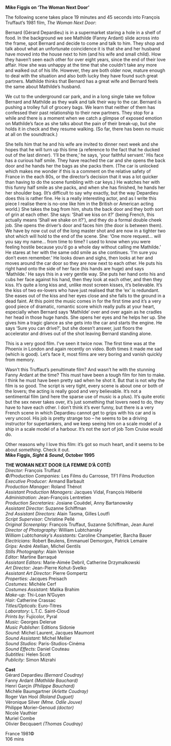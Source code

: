 
**Mike Figgis on ‘The Woman Next Door’**<br>

The following scene takes place 19 minutes and 45 seconds into François Truffaut’s 1981 film, _The Woman Next Door_:

Bernard (Gérard Depardieu) is in a supermarket staring a hole in a shelf of food. In the background we see Mathilde (Fanny Ardant) slide across into the frame, spot Bernard and decide to come and talk to him. They shop and talk about what an unfortunate coincidence it is that she and her husband have moved into the house next to him (and his wife and small child). How they haven’t seen each other for over eight years, since the end of their love affair. How she was unhappy at the time that she couldn’t take any more and walked out of his life. However, they are both older now, mature enough to deal with the situation and also both lucky they have found such great partners. Mathilde thinks that Bernard has a great wife and Bernard feels the same about Mathilde’s husband.

We cut to the underground car park, and in a long single take we follow Bernard and Mathilde as they walk and talk their way to the car. Bernard is pushing a trolley full of grocery bags. We learn that neither of them has confessed their past relationship to their new partners. They stop for a while and there is a moment when we catch a glimpse of exposed emotion on Mathilde’s face as she talks about the pain of their break-up, but she holds it in check and they resume walking. (So far, there has been no music at all on the soundtrack.)

She tells him that he and his wife are invited to dinner next week and she hopes that he will turn up this time (a reference to the fact that he ducked out of the last dinner). ‘I’ll be there,’ he says, ‘your faithful servant.’ His face has a curious half smile. They have reached the car and she opens the back door and he hands her the bags as she packs them. (The car is unlocked which makes me wonder if this is a comment on the relative safety of France in the each 80s, or the director’s decision that it was a lot quicker than having to do the scene fumbling with car keys.) He watches her with this funny half smile as she packs, and when she has finished, he hands her her shoulder bag. (It’s difficult to say why exactly, but the way Depardieu does this is rather fine. He is a really interesting actor, and as I write this piece I realise there is no-one like him in the British or American acting world.) She takes the bag from him, shuts the back door and they both sort of grin at each other. She says: ‘Shall we kiss on it?’ (being French, this actually means ‘Shall we shake on it?’), and they do a formal double cheek job. She opens the driver’s door and faces him (the door is between them). We have by now cut out of the long master shot and are now in a tighter two shot which will hold to the end of the scene. She: ‘One more request… will you say my name… from time to time? I used to know when you were feeling hostile because you’d go a whole day without calling me Mathilde.’ He stares at her with the same odd smile as she continues. ‘I’m sure you don’t even remember.’ He looks down and sighs, then looks at her and moves around the car door so they are now next to each other. He puts his right hand onto the side of her face (his hands are huge) and says ‘Mathilde.’ He says this in a very gentle way. She puts her hand onto his and cubs her face against his hand, then they look at each other, and then they kiss. It’s quite a long kiss and, unlike most screen kisses, it’s believable. It’s the kiss of two ex-lovers who have just realised that the ‘ex’ is redundant. She eases out of the kiss and her eyes close and she falls to the ground in a dead faint. At this point the music comes in for the first time and it’s a very good piece of dramatic, romantic score which really pulls at your heart, especially when Bernard says ‘Mathilde’ over and over again as he cradles her head in those huge hands. She opens her eyes and he helps her up. She gives him a tragic glance as she gets into the car and starts the engine. He says ‘Sure you can drive?’, but she doesn’t answer, just floors the accelerator and drives out of the shot leaving Bernard standing alone.

This is a very good film. I’ve seen it twice now. The first time was at the Phoenix in London and again recently on video. Both times it made me sad (which is good). Let’s face it, most films are very boring and vanish quickly from memory.

Wasn’t this Truffaut’s penultimate film? And wasn’t he with the stunning Fanny Ardant at the time? This must have been a tough film for him to make.  I think he must have been pretty sad when he shot it. But that is not why the film is so good. The script is very tight, every scene is about one or both of the lovers; the acting is really good and very believable. It’s not a sentimental film (and here the sparse use of music is a plus). It’s quite erotic but the sex never takes over, it’s just something that lovers need to do, they have to have each other. I don’t think it’s ever funny, but there is a very French scene in which Depardieu cannot get to grips with his car and is very uncool. His job is pretty strange too – he seems to be a driving instructor for supertankers, and we keep seeing him on a scale model of a ship in a scale model of a harbour. It’s not the sort of job Tom Cruise would do.

Other reasons why I love this film: it’s got so much heart, and it seems to be about _something_. Check it out.<br>
**Mike Figgis, _Sight & Sound_, October 1995**<br>

**THE WOMAN NEXT DOOR (LA FEMME D’À COTÉ)**<br>
_Director:_ François Truffaut<br>
_©/Production Companies:_ Les Films du Carrosse, TF1 Films Production<br>
_Executive Producer:_ Armand Barbault<br>
_Production Manager:_ Roland Thénot<br>
_Assistant Production Managers:_ Jacques Vidal, François Héberlé<br>
_Administration:_ Jean-François Lentretien<br>
_Production Secretaries:_ Josiane Couëdel, Anny Bartanowsky<br>
_Assistant Director:_ Suzanne Schiffman<br>
_2nd Assistant Directors:_ Alain Tasma, Gilles Loutfi<br>
_Script Supervisor:_ Christine Pellé<br>
_Original Screenplay:_ François Truffaut, Suzanne Schiffman, Jean Aurel<br>
_Director of Photography:_ William Lubtchansky<br>
_William Lubtchansky’s Assistants:_ Caroline Champetier, Barcha Bauer<br>
_Electricians:_ Robert Beulens, Emmanuel Demorgon, Patrick Lemaire<br>
_Grips:_ André Atellian, Michel Gentils<br>
_Stills Photography:_ Alain Venisse<br>
_Editor:_ Martine Barraqué<br>
_Assistant Editors:_ Marie-Aimée Debril, Catherine Drzymalkowski<br>
_Art Director:_ Jean-Pierre Kohut-Svelko<br>
_Assistant Art Director:_ Pierre Gompertz<br>
_Properties:_ Jacques Preisach<br>
_Costumes:_ Michèle Cerf<br>
_Costumes Assistant:_ Malika Brahim<br>
_Make-up:_ Thi-Loan N’Guyen<br>
_Hair:_ Catherine Crassac<br>
_Titles/Opticals:_ Euro-Titres<br>
_Laboratory:_ L.T.C. Saint-Cloud<br>
_Prints by:_ Fujicolor, Pyral<br>
_Music:_ Georges Delerue<br>
_Music Publisher:_ Editions Sidonie<br>
_Sound:_ Michel Laurent, Jacques Maumont<br>
_Sound Assistant:_ Michel Mellier<br>
_Sound Studios:_ Paris-Studios-Cinéma<br>
_Sound Effects:_ Daniel Couteau<br>
_Subtitles:_ Helen Scott<br>
_Publicity:_ Simon Mizrahi<br>

**Cast**<br>
Gérard Depardieu _(Bernard Coudray)_<br>
Fanny Ardant _(Mathilde Bauchard)_<br>
Henri Garçin _(Philippe Bauchard)_<br>
Michèle Baumgartner _(Arlette Coudray)_<br>
Roger Van Hool _(Roland Duguet)_<br>
Véronique Silver _(Mme. Odile Jouve)_<br>
Philippe Morier-Genoud _(doctor)_<br>
Nicole Vauthier<br>
Muriel Combe<br>
Olivier Becquaert _(Thomas Coudray)_<br>

France 1981©<br>
106 mins<br>
<!--stackedit_data:
eyJoaXN0b3J5IjpbODIzNjk2NDQ3XX0=
-->